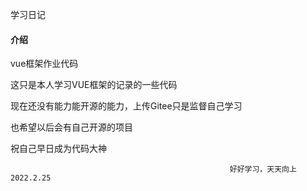 学习日记


#### 介绍
vue框架作业代码

这只是本人学习VUE框架的记录的一些代码

现在还没有能力能开源的能力，上传Gitee只是监督自己学习

也希望以后会有自己开源的项目

祝自己早日成为代码大神


                                                     好好学习，天天向上2022.2.25
